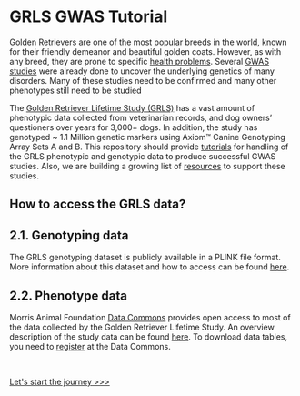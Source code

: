 # GRLS GWAS Tutorial

Golden Retrievers are one of the most popular breeds in the world, known for their friendly demeanor and beautiful golden coats. However, as with any breed, they are prone to specific [health problems](./ext_docs/health_concerns.md). Several [GWAS studies](./ext_docs/gwas_studies.md) were already done to uncover the underlying genetics of many disorders. Many of these studies need to be confirmed and many other phenotypes still need to be studied  

The [Golden Retriever Lifetime Study (GRLS)](https://www.morrisanimalfoundation.org/golden-retriever-lifetime-study) has a vast amount of phenotypic data collected from veterinarian records, and dog owners’ questioners over years for 3,000+ dogs. In addition, the study has genotyped ~ 1.1 Million genetic markers using Axiom™ Canine Genotyping Array Sets A and B. This repository should provide [tutorials](./1.install.md) for handling of the GRLS phenotypic and genotypic data to produce successful GWAS studies. Also, we are building a growing list of [resources](./ext_docs/health_concerns.md) to support these studies.

## How to access the GRLS data?

## 2.1. Genotyping data
The GRLS genotyping dataset is publicly available in a PLINK file format. More information about this dataset and how to access can be found [here](https://github.com/morrisanimalfoundation/grGWAS/blob/main/GRLS_Axiom.json).

## 2.2. Phenotype data
Morris Animal Foundation [Data Commons](https://datacommons.morrisanimalfoundation.org/) provides open access to most of the data collected by the Golden Retriever Lifetime Study. An overview description of the study data can be found [here](https://datacommons.morrisanimalfoundation.org/node/221). To download data tables, you need to [register](https://datacommons.morrisanimalfoundation.org/user/register) at the Data Commons.

<br>

[Let's start the journey >>>](./1.install/)
